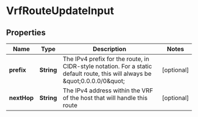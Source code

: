 

# VrfRouteUpdateInput


## Properties

| Name | Type | Description | Notes |
|------------ | ------------- | ------------- | -------------|
|**prefix** | **String** | The IPv4 prefix for the route, in CIDR-style notation. For a static default route, this will always be \&quot;0.0.0.0/0\&quot; |  [optional] |
|**nextHop** | **String** | The IPv4 address within the VRF of the host that will handle this route |  [optional] |




